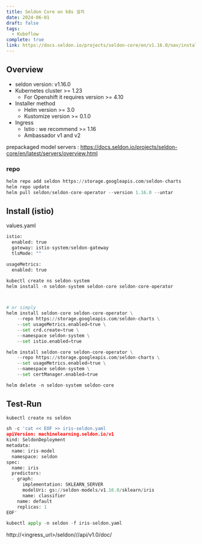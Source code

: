 ```yaml
---
title: Seldon Core on k8s 설치
date: 2024-06-01
draft: false
tags:
  - Kubeflow
complete: true
link: https://docs.seldon.io/projects/seldon-core/en/v1.16.0/nav/installation.html
---
```

## Overview
- seldon version: v1.16.0
- Kubernetes cluster >= 1.23
    - For Openshift it requires version >= 4.10
- Installer method
    - Helm version >= 3.0
    - Kustomize version >= 0.1.0
- Ingress
    - Istio : we recommend >= 1.16
    - Ambassador v1 and v2

prepackaged model servers : https://docs.seldon.io/projects/seldon-core/en/latest/servers/overview.html

### repo
```python
helm repo add seldon https://storage.googleapis.com/seldon-charts
helm repo update
helm pull seldon/seldon-core-operator --version 1.16.0 --untar
```

## Install (istio)
values.yaml
```python
istio:
  enabled: true
  gateway: istio-system/seldon-gateway
  tlsMode: ""

usageMetrics:
  enabled: true
```

```python
kubectl create ns seldon-system
helm install -n seldon-system seldon-core seldon-core-operator



# or simply
helm install seldon-core seldon-core-operator \
    --repo https://storage.googleapis.com/seldon-charts \
    --set usageMetrics.enabled=true \
    --set crd.create=true \
    --namespace seldon-system \
    --set istio.enabled=true

helm install seldon-core seldon-core-operator \
    --repo https://storage.googleapis.com/seldon-charts \
    --set usageMetrics.enabled=true \
    --namespace seldon-system \
    --set certManager.enabled=true
```

```python
helm delete -n seldon-system seldon-core
```

## Test-Run
```python
kubectl create ns seldon
```

```python
sh -c 'cat << EOF >> iris-seldon.yaml
apiVersion: machinelearning.seldon.io/v1
kind: SeldonDeployment
metadata:
  name: iris-model
  namespace: seldon
spec:
  name: iris
  predictors:
  - graph:
      implementation: SKLEARN_SERVER
      modelUri: gs://seldon-models/v1.16.0/sklearn/iris
      name: classifier
    name: default
    replicas: 1
EOF'
```

```python
kubectl apply -n seldon -f iris-seldon.yaml
```

http://<ingress_url>/seldon/<namespace>/<model-name>/api/v1.0/doc/